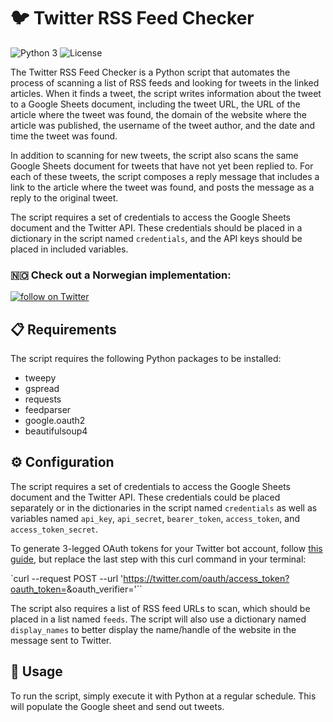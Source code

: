 # 🐦 Twitter RSS Feed Checker 

![Python 3](https://img.shields.io/badge/Python-3-blue)
![License](https://img.shields.io/badge/License-MIT-green)

The Twitter RSS Feed Checker is a Python script that automates the process of scanning a list of RSS feeds and looking for tweets in the linked articles. When it finds a tweet, the script writes information about the tweet to a Google Sheets document, including the tweet URL, the URL of the article where the tweet was found, the domain of the website where the article was published, the username of the tweet author, and the date and time the tweet was found.

In addition to scanning for new tweets, the script also scans the same Google Sheets document for tweets that have not yet been replied to. For each of these tweets, the script composes a reply message that includes a link to the article where the tweet was found, and posts the message as a reply to the original tweet.

The script requires a set of credentials to access the Google Sheets document and the Twitter API. These credentials should be placed in a dictionary in the script named `credentials`, and the API keys should be placed in included variables.

### 🇳🇴 Check out a Norwegian implementation:

<a href="https://twitter.com/intent/follow?screen_name=sitertbot">
        <img src="https://img.shields.io/twitter/follow/sitertbot?style=social&logo=twitter"
            alt="follow on Twitter"></a>

## 📋 Requirements

The script requires the following Python packages to be installed:

- tweepy
- gspread
- requests
- feedparser
- google.oauth2
- beautifulsoup4

## ⚙️ Configuration

The script requires a set of credentials to access the Google Sheets document and the Twitter API. These credentials could be placed separately or in the dictionaries in the script named `credentials` as well as variables named `api_key`, `api_secret`, `bearer_token`, `access_token`, and `access_token_secret`.

To generate 3-legged OAuth tokens for your Twitter bot account, follow [this guide](https://medium.com/geekculture/how-to-create-multiple-bots-with-a-single-twitter-developer-account-529eaba6a576), but replace the last step with this curl command in your terminal:

`curl --request POST --url 'https://twitter.com/oauth/access_token?oauth_token=<TOKEN>&oauth_verifier=<PIN>'``

The script also requires a list of RSS feed URLs to scan, which should be placed in a list named `feeds`. The script will also use a dictionary named `display_names` to better display the name/handle of the website in the message sent to Twitter.

## 🚀 Usage

To run the script, simply execute it with Python at a regular schedule. This will populate the Google sheet and send out tweets.
